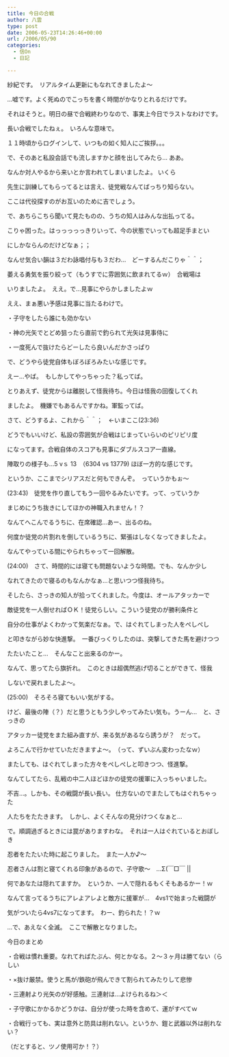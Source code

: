 ```yaml
---
title: 今日の合戦
author: 八雲
type: post
date: 2006-05-23T14:26:46+00:00
url: /2006/05/90
categories:
  - 信On
  - 日記

---
```

紗紀です。　リアルタイム更新にもなれてきましたよ～
  
…嘘です。よく死ぬのでこっちを書く時間がかなりとれるだけです。
  
それはそうと。明日の昼で合戦終わりなので、事実上今日でラストなわけです。
  
長い合戦でしたねぇ。　いろんな意味で。

１１時頃からログインして、いつもの如く知人にご挨拶。。。
  
で、そのあと私設会話でも流しますかと顔を出してみたら… ああ。
  
なんか対人やるから来いとか言われてしまいましたよ。 いくら
  
先生に訓練してもらってるとは言え、徒党戦なんてばっちり知らない。
  
ここは代役探すのがお互いのために吉でしょう。
  
で、あちらこちら聞いて見たものの、うちの知人はみんな出払ってる。
  
こりゃ困った。はっっっっっきりいって、今の状態でいっても超足手まとい
  
にしかならんのだけどなぁ；；
  
なんせ気合い韻は３だわ詠唱付与も３だわ…　どーするんだこりゃ＾＾；

萎える勇気を振り絞って（もうすでに雰囲気に飲まれてるｗ）　合戦場は
  
いりましたよ。　ええ。で…見事にやらかしましたよｗ
  
ええ、まぁ悪い予感は見事に当たるわけで。
  
・子守をしたら誰にも効かない
  
・神の光矢でとどめ狙ったら直前で釣られて光矢は見事侍に
  
・一度死んで抜けたらどーしたら良いんだかさっぱり
  
で、どうやら徒党自体もぼろぼろみたいな感じです。
  
えー…やば。　もしかしてやっちゃった？私ってば。
  
とりあえず、徒党からは離脱して怪我待ち。今日は怪我の回復してくれ
  
ましたよ。　機嫌でもあるんですかね。軍監ってば。

さて、どうするよ、これから＾＾；　←いまここ(23:36)
  
どうでもいいけど、私設の雰囲気が合戦はじまっていらいのピリピリ度
  
になってます。合戦自体のスコアも見事にダブルスコア一直線。
  
陣取りの様子も…5 vｓ 13　（6304 vs 13779) ほぼ一方的な感じです。
  
というか、ここまでシリアスだと何もできんぞ。　っていうかもぉ～

(23:43)　徒党を作り直してもう一回やるみたいです。って、っていうか
  
まじめにうち抜きにしてほかの神職入れません！？
  
なんてへこんでるうちに、在席確認…あー、出るのね。
  
何度か徒党の片割れを倒しているうちに、緊張はしなくなってきましたよ。
  
なんてやっている間にやられちゃって一回解散。

(24:00)　さて、時間的には寝ても問題ないような時間。でも、なんか少し
  
なれてきたので寝るのもなんかなぁ…と思いつつ怪我待ち。
  
そしたら、さっきの知人が拾ってくれました。今度は、オールアタッカーで
  
敵徒党を一人倒せればＯＫ！徒党らしい。こういう徒党のが勝利条件と
  
自分の仕事がよくわかって気楽だなぁ。で、はぐれてしまった人をぺしぺし
  
と叩きながら妙な快進撃。　一番びっくりしたのは、突撃してきた馬を避けつつ
  
たたいたこと…　そんなこと出来るのかー。
  
なんて、思ってたら旗折れ。　このときは超偶然逃げ切ることができて、怪我
  
しないで戻れましたよ～。

(25:00)　そろそろ寝てもいい気がする。
  
けど、最後の陣（？）だと思うともう少しやってみたい気も。うーん…　と、さっきの
  
アタッカー徒党をまた組み直すが、来る気があるなら誘うが？　だって。
  
よろこんで行かせていただきますよ～。　（って、ずいぶん変わったなｗ）
  
またしても、はぐれてしまった方々をペしぺしと叩きつつ、怪進撃。
  
なんてしてたら、乱戦の中二人ほどほかの徒党の援軍に入っちゃいました。
  
不吉…。しかも、その戦闘が長い長い。 仕方ないのでまたしてもはぐれちゃった
  
人たちをたたきます。　しかし、よくそんなの見分けつくなぁと…
  
で。順調過ぎるときには罠がありますわな。　それは一人はぐれているとおぼしき
  
忍者をたたいた時に起こりました。　また一人か♪～
  
忍者さんは割と寝てくれる印象があるので、子守歌～　…Σ(￣□￣ ||
  
何であなたは隠れてますか。　というか、一人で隠れるもくそもあるかー！ｗ
  
なんて言ってるうちにアレよアレよと敵方に援軍が…　4vs1で始まった戦闘が
  
気がついたら4vs7になってます。　わー、釣られた！？ｗ
  
…で、あえなく全滅。　ここで解散となりました。

今日のまとめ
  
・合戦は慣れ重要。なれてればたぶん、何とかなる。２～３ヶ月は勝てない（らしい
  
・×抜け厳禁。使うと馬が/鉄砲が飛んできて割られてみたりして悲惨
  
・三連射より光矢のが好感触。三連射は…よけられるね＞＜
  
・子守歌にかかるかどうかは、自分が使った時を含めて、運がすべてｗ
  
・合戦行っても、実は意外と防具は削れない。というか、鎧と武器以外は削れない？
    
（だとすると、ツノ使用可か！？）